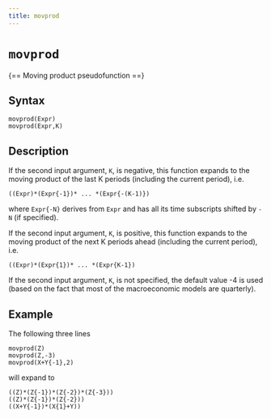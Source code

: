 ```yaml
---
title: movprod
---
```


# `movprod`

{== Moving product pseudofunction ==}

## Syntax

    movprod(Expr)
    movprod(Expr,K)

## Description

If the second input argument, `K`, is negative, this function expands to
the moving product of the last K periods (including the current period),
i.e.

    ((Expr)*(Expr{-1})* ... *(Expr{-(K-1)})

where `Expr{-N}` derives from `Expr` and has all its time
subscripts shifted by `-N` (if specified).

If the second input argument, `K`, is positive, this function expands to
the moving product of the next K periods ahead (including the current
period), i.e.

    ((Expr)*(Expr{1})* ... *(Expr{K-1})

If the second input argument, `K`, is not specified, the default value -4
is used (based on the fact that most of the macroeconomic models are
quarterly).

## Example

The following three lines

    movprod(Z)
    movprod(Z,-3)
    movprod(X+Y{-1},2)

will expand to

    ((Z)*(Z{-1})*(Z{-2})*(Z{-3}))
    ((Z)*(Z{-1})*(Z{-2}))
    ((X+Y{-1})*(X{1}+Y))





